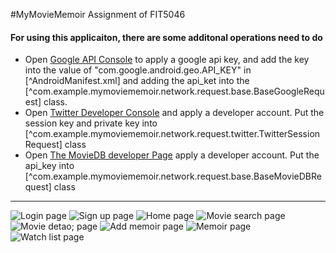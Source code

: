 #MyMovieMemoir
Assignment of FIT5046

#### For using this applicaiton, there are some additonal operations need to do
* Open [Google API Console](https://console.developers.google.com/apis) to apply a google api key, and add the key into the value of "com.google.android.geo.API_KEY" in [^AndroidManifest.xml] and adding the api_ket into the [^com.example.mymoviememoir.network.request.base.BaseGoogleRequest] class.
* Open [Twitter Developer Console](https://developer.twitter.com/en/dashboard) and apply a developer account. Put the session key and private key into [^com.example.mymoviememoir.network.request.twitter.TwitterSessionRequest] class
* Open [The MovieDB developer Page](https://developers.themoviedb.org/) apply a developer account. Put the api_key into [^com.example.mymoviememoir.network.request.base.BaseMovieDBRequest] class

---
![Login page](https://sunkaiiii.github.io/docs/images/5046_1.jpg)
![Sign up page](https://sunkaiiii.github.io/docs/images/5046_2.jpg)
![Home page](https://sunkaiiii.github.io/docs/images/5046_3.jpg)
![Movie search page](https://sunkaiiii.github.io/docs/images/5046_5.jpg)
![Movie detao; page](https://sunkaiiii.github.io/docs/images/5046_6.jpg)
![Add memoir page](https://sunkaiiii.github.io/docs/images/5046_7.jpg)
![Memoir page](https://sunkaiiii.github.io/docs/images/5046_8.jpg)
![Watch list page](https://sunkaiiii.github.io/docs/images/5046_9.jpg)
